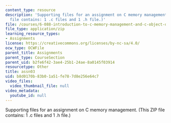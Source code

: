 ```yaml
---
content_type: resource
description: 'Supporting files for an assignment on C memory management. (This ZIP
  file contains: 1 .c files and 1 .h file.)'
file: /courses/6-088-introduction-to-c-memory-management-and-c-object-oriented-programming-january-iap-2010/b8d0170b83b01a51fe787d8e256e64c7_assn03.zip
file_type: application/zip
learning_resource_types:
- Assignments
license: https://creativecommons.org/licenses/by-nc-sa/4.0/
ocw_type: OCWFile
parent_title: Assignments
parent_type: CourseSection
parent_uid: b2fe6f42-3ae4-25b1-24ae-8a0145f03914
resourcetype: Other
title: assn03
uid: b8d0170b-83b0-1a51-fe78-7d8e256e64c7
video_files:
  video_thumbnail_file: null
video_metadata:
  youtube_id: null
---
```

Supporting files for an assignment on C memory management. (This ZIP file contains: 1 .c files and 1 .h file.)